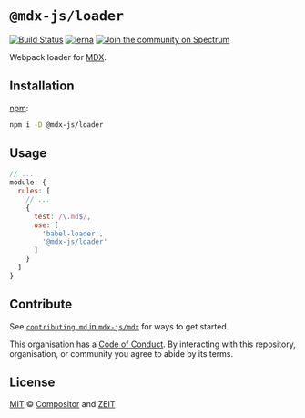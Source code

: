 # `@mdx-js/loader`

[![Build Status][build-badge]][build]
[![lerna][lerna-badge]][lerna]
[![Join the community on Spectrum][spectrum-badge]][spectrum]

Webpack loader for [MDX][].

## Installation

[npm][]:

```sh
npm i -D @mdx-js/loader
```

## Usage

```js
// ...
module: {
  rules: [
    // ...
    {
      test: /\.md$/,
      use: [
        'babel-loader',
        '@mdx-js/loader'
      ]
    }
  ]
}
```

## Contribute

See [`contributing.md` in `mdx-js/mdx`][contributing] for ways to get started.

This organisation has a [Code of Conduct][coc].
By interacting with this repository, organisation, or community you agree to
abide by its terms.

## License

[MIT][] © [Compositor][] and [ZEIT][]

<!-- Definitions -->

[build]: https://travis-ci.org/mdx-js/mdx

[build-badge]: https://travis-ci.org/mdx-js/mdx.svg?branch=master

[lerna]: https://lernajs.io/

[lerna-badge]: https://img.shields.io/badge/maintained%20with-lerna-cc00ff.svg

[spectrum]: https://spectrum.chat/mdx

[spectrum-badge]: https://withspectrum.github.io/badge/badge.svg

[contributing]: https://github.com/mdx-js/mdx/blob/master/contributing.md

[coc]: https://github.com/mdx-js/mdx/blob/master/code-of-conduct.md

[mit]: license

[compositor]: https://compositor.io

[zeit]: https://zeit.co

[mdx]: https://github.com/mdx-js/mdx

[npm]: https://docs.npmjs.com/cli/install
